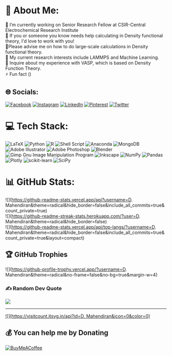 # 💫 About Me:
🔭 I’m currently working on Senior Research Fellow at CSIR-Central Electrochemical Research Institute<br>👯 If you or someone you know needs help calculating in Density functional theory, I'd love to work with you!<br>🤝Please advise me on how to do large-scale calculations in Density functional theory.<br>🌱 My current research interests include LAMMPS and Machine Learning.<br>💬 Inquire about my experience with VASP, which is based on Density Function Theory.<br>⚡ Fun fact ()


## 🌐 Socials:
[![Facebook](https://img.shields.io/badge/Facebook-%231877F2.svg?logo=Facebook&logoColor=white)](https://facebook.com/Faradaymahe) [![Instagram](https://img.shields.io/badge/Instagram-%23E4405F.svg?logo=Instagram&logoColor=white)](https://instagram.com/faradaymahe) [![LinkedIn](https://img.shields.io/badge/LinkedIn-%230077B5.svg?logo=linkedin&logoColor=white)](https://www.linkedin.com/in/d-mahendiran-50ab61b9/) [![Pinterest](https://img.shields.io/badge/Pinterest-%23E60023.svg?logo=Pinterest&logoColor=white)](https://pinterest.com/faradaymahe) [![Twitter](https://img.shields.io/badge/Twitter-%231DA1F2.svg?logo=Twitter&logoColor=white)](https://twitter.com/FaradayMahe435) 

# 💻 Tech Stack:
![LaTeX](https://img.shields.io/badge/latex-%23008080.svg?style=for-the-badge&logo=latex&logoColor=white) ![Python](https://img.shields.io/badge/python-3670A0?style=for-the-badge&logo=python&logoColor=ffdd54) ![R](https://img.shields.io/badge/r-%23276DC3.svg?style=for-the-badge&logo=r&logoColor=white) ![Shell Script](https://img.shields.io/badge/shell_script-%23121011.svg?style=for-the-badge&logo=gnu-bash&logoColor=white) ![Anaconda](https://img.shields.io/badge/Anaconda-%2344A833.svg?style=for-the-badge&logo=anaconda&logoColor=white) ![MongoDB](https://img.shields.io/badge/MongoDB-%234ea94b.svg?style=for-the-badge&logo=mongodb&logoColor=white) ![Adobe Illustrator](https://img.shields.io/badge/adobeillustrator-%23FF9A00.svg?style=for-the-badge&logo=adobeillustrator&logoColor=white) ![Adobe Photoshop](https://img.shields.io/badge/adobephotoshop-%2331A8FF.svg?style=for-the-badge&logo=adobephotoshop&logoColor=white) ![Blender](https://img.shields.io/badge/blender-%23F5792A.svg?style=for-the-badge&logo=blender&logoColor=white) ![Gimp Gnu Image Manipulation Program](https://img.shields.io/badge/Gimp-657D8B?style=for-the-badge&logo=gimp&logoColor=FFFFFF) ![Inkscape](https://img.shields.io/badge/Inkscape-e0e0e0?style=for-the-badge&logo=inkscape&logoColor=080A13) ![NumPy](https://img.shields.io/badge/numpy-%23013243.svg?style=for-the-badge&logo=numpy&logoColor=white) ![Pandas](https://img.shields.io/badge/pandas-%23150458.svg?style=for-the-badge&logo=pandas&logoColor=white) ![Plotly](https://img.shields.io/badge/Plotly-%233F4F75.svg?style=for-the-badge&logo=plotly&logoColor=white) ![scikit-learn](https://img.shields.io/badge/scikit--learn-%23F7931E.svg?style=for-the-badge&logo=scikit-learn&logoColor=white) ![SciPy](https://img.shields.io/badge/SciPy-%230C55A5.svg?style=for-the-badge&logo=scipy&logoColor=%white)
# 📊 GitHub Stats:
![](https://github-readme-stats.vercel.app/api?username=D. Mahendiran&theme=radical&hide_border=false&include_all_commits=true&count_private=true)<br/>
![](https://github-readme-streak-stats.herokuapp.com/?user=D. Mahendiran&theme=radical&hide_border=false)<br/>
![](https://github-readme-stats.vercel.app/api/top-langs/?username=D. Mahendiran&theme=radical&hide_border=false&include_all_commits=true&count_private=true&layout=compact)

## 🏆 GitHub Trophies
![](https://github-profile-trophy.vercel.app/?username=D. Mahendiran&theme=radical&no-frame=false&no-bg=true&margin-w=4)

### ✍️ Random Dev Quote
![](https://quotes-github-readme.vercel.app/api?type=horizontal&theme=radical)

---
[![](https://visitcount.itsvg.in/api?id=D. Mahendiran&icon=0&color=0)](https://visitcount.itsvg.in)

  ## 💰 You can help me by Donating
  [![BuyMeACoffee](https://img.shields.io/badge/Buy%20Me%20a%20Coffee-ffdd00?style=for-the-badge&logo=buy-me-a-coffee&logoColor=black)](https://buymeacoffee.com/Maheneiran (Gpay: 7598464724)) 

  <!-- Proudly created with GPRM ( https://gprm.itsvg.in ) -->
  
